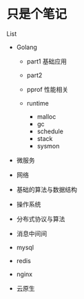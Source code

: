# 只是个笔记

List

- Golang

  - part1 基础应用

  - part2

  - pprof 性能相关

  - runtime

    - malloc
    - gc
    - schedule
    - stack
    - sysmon
    
  
- 微服务

- 网络

- 基础的算法与数据结构

- 操作系统

- 分布式协议与算法

- 消息中间间

- mysql

- redis

- nginx

- 云原生

  

